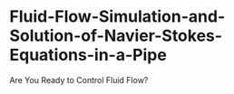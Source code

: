# Fluid-Flow-Simulation-and-Solution-of-Navier-Stokes-Equations-in-a-Pipe
Are You Ready to Control Fluid Flow?
